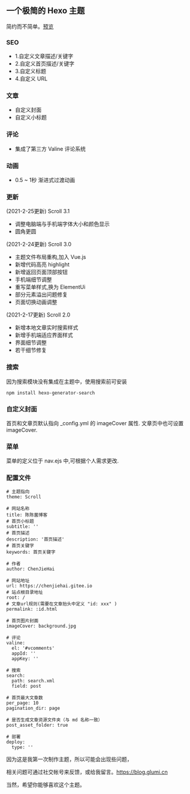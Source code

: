 ## 一个极简的 Hexo 主题

简约而不简单。<a href="https://chenjiehai.gitee.io">预览</a>

### SEO
- 1.自定义文章描述/关键字
- 2.自定义首页描述/关键字
- 3.自定义标题
- 4.自定义 URL

### 文章
- 自定义封面
- 自定义小标题

### 评论
- 集成了第三方 Valine 评论系统

### 动画
- 0.5 ~ 1秒 渐进式过渡动画

### 更新
(2021-2-25更新) Scroll 3.1
- 调整电脑端与手机端字体大小和颜色显示
- 圆角更圆

(2021-2-24更新) Scroll 3.0
- 主题文件布局重构,加入 Vue.js
- 新增代码高亮 highlight
- 新增返回页面顶部按钮
- 手机端细节调整
- 重写菜单样式,换为 ElementUi 
- 部分元素溢出问题修复
- 页面切换动画调整


(2021-2-17更新) Scroll 2.0
- 新增本地文章实时搜索样式
- 新增手机端适应界面样式
- 界面细节调整
- 若干细节修复

### 搜索
因为搜索模块没有集成在主题中，使用搜索前可安装
```
npm install hexo-generator-search
```
### 自定义封面

首页和文章页默认指向 _config.yml 的 imageCover 属性.
文章页中也可设置 imageCover.

### 菜单

菜单的定义位于 nav.ejs 中,可根据个人需求更改.

### 配置文件

```
# 主题指向
theme: Scroll

# 网站名称
title: 陈陈菌博客
# 首页小标题
subtitle: ''
# 首页描述
description: '首页描述'
# 首页关键字
keywords: 首页关键字

# 作者
author: ChenJieHai

# 网站地址
url: https://chenjiehai.gitee.io
# 站点根目录地址
root: /
# 文章url规则(需要在文章抬头中定义 "id: xxx" )    
permalink: :id.html

# 首页图片封面
imageCover: background.jpg

# 评论
valine:
  el: '#vcomments'
  appId: ''
  appKey: ''

# 搜索
search:
  path: search.xml
  field: post

# 首页最大文章数
per_page: 10
pagination_dir: page

# 是否生成文章资源文件夹（与 md 名称一致）
post_asset_folder: true

# 部署
deploy:
  type: ''

```


因为这是我第一次制作主题，所以可能会出现些问题，

相关问题可通过社交帐号来反馈，或给我留言。https://blog.glumi.cn 

当然，希望你能够喜欢这个主题。
